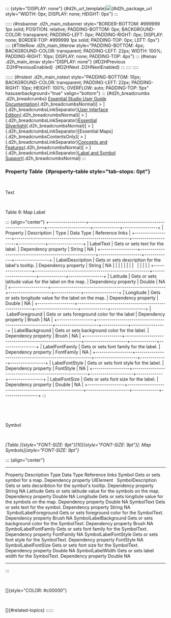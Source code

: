 ::: {style="DISPLAY: none"}
[](ms-xhelp:///?Id=d2h_url_template){#d2h_url_template}![](!package_url!){#d2h_package_url style="WIDTH: 0px; DISPLAY: none; HEIGHT: 0px"}
:::

::::: {#nsbanner .d2h_main_nsbanner style="BORDER-BOTTOM: #999999 1px solid; POSITION: relative; PADDING-BOTTOM: 0px; BACKGROUND-COLOR: transparent; PADDING-LEFT: 0px; PADDING-RIGHT: 0px; DISPLAY: none; BORDER-TOP: #999999 1px solid; PADDING-TOP: 0px; LEFT: 0px"}
:::: {#TitleRow .d2h_main_titlerow style="PADDING-BOTTOM: 4px; BACKGROUND-COLOR: transparent; PADDING-LEFT: 22px; WIDTH: 100%; PADDING-RIGHT: 10px; DISPLAY: none; PADDING-TOP: 4px"}
::: {#ienav .d2h_main_ienav style="DISPLAY: none"}
[](ms-xhelp:///?Id=69d61857-6385-4f0b-9260-9814af629591){#D2HPrevious .D2HPreviousEnabled}  [](ms-xhelp:///?Id=77a1b29c-fb3a-4b56-aab8-8ac59168dd14){#D2HNext .D2HNextEnabled}
:::
::::
:::::

:::::: {#nstext .d2h_main_nstext style="PADDING-BOTTOM: 10px; BACKGROUND-COLOR: transparent; PADDING-LEFT: 22px; PADDING-RIGHT: 10px; HEIGHT: 100%; OVERFLOW: auto; PADDING-TOP: 5px" hasuserbackground="true" valign="bottom"}
::: {#d2h_breadcrumbs .d2h_breadcrumbs}
[Essential Studio User Guide Documentation](ms-xhelp:///?Id=12457748-09e3-4d74-a240-8e049cedf030){.d2h_breadcrumbsNormal}[ \> ]{.d2h_breadcrumbsLinkSeparator}[User Interface Edition](ms-xhelp:///?Id=c29296b7-531c-413b-a0ec-488ca1f7f669){.d2h_breadcrumbsNormal}[ \> ]{.d2h_breadcrumbsLinkSeparator}[Essential Silverlight](ms-xhelp:///?Id=66221bd1-ba2e-43c2-94a7-618f50e01d24){.d2h_breadcrumbsNormal}[ \> ]{.d2h_breadcrumbsLinkSeparator}[Essential Maps]{.d2h_breadcrumbsContentsOnly}[ \> ]{.d2h_breadcrumbsLinkSeparator}[Concepts and Features](ms-xhelp:///?Id=ab523ca4-cfb2-4736-9bef-ec20b3268450){.d2h_breadcrumbsNormal}[ \> ]{.d2h_breadcrumbsLinkSeparator}[Label and Symbol Support](ms-xhelp:///?Id=69d61857-6385-4f0b-9260-9814af629591){.d2h_breadcrumbsNormal}
:::

### Property Table  {#property-table style="tab-stops: 0pt"}

 

Text

 

Table 9: Map Label

::: {align="center"}
+------------------+--------------------------------------------------------+---------------------+-------------+-----------------+
| Property         | Description                                            | Type                | Data Type   | Reference links |
+------------------+--------------------------------------------------------+---------------------+-------------+-----------------+
| LabelText        | Gets or sets text for the label.                       | Dependency property | String      | NA              |
+------------------+--------------------------------------------------------+---------------------+-------------+-----------------+
| LabelDescription | Gets or sets description for the label's tooltip.      | Dependency property | String      | NA              |
|                  |                                                        |                     |             |                 |
|                  |                                                        |                     |             |                 |
+------------------+--------------------------------------------------------+---------------------+-------------+-----------------+
| Latitude         | Gets or sets latitude value for the label on the map.  | Dependency property | Double      | NA              |
+------------------+--------------------------------------------------------+---------------------+-------------+-----------------+
| Longitude        | Gets or sets longitude value for the label on the map. | Dependency property | Double      | NA              |
+------------------+--------------------------------------------------------+---------------------+-------------+-----------------+
|  LabelForeground | Gets or sets foreground color for the label            | Dependency property | Brush       | NA              |
+------------------+--------------------------------------------------------+---------------------+-------------+-----------------+
| LabelBackground  | Gets or sets background color for the label.           | Dependency property | Brush       | NA              |
+------------------+--------------------------------------------------------+---------------------+-------------+-----------------+
| LabelFontFamily  | Gets or sets font family for the label.                | Dependency property | FontFamily  | NA              |
+------------------+--------------------------------------------------------+---------------------+-------------+-----------------+
| LabelFontStyle   | Gets or sets font style for the label.                 | Dependency property | FontStyle   | NA              |
+------------------+--------------------------------------------------------+---------------------+-------------+-----------------+
| LabelFontSize    | Gets or sets font size for the label.                  | Dependency property | Double      | NA              |
+------------------+--------------------------------------------------------+---------------------+-------------+-----------------+
:::

 

 

Symbol

 

*[Table ]{style="FONT-SIZE: 9pt"}[10]{style="FONT-SIZE: 9pt"}[: Map Symbols]{style="FONT-SIZE: 9pt"}*

::: {align="center"}
  ------------------------ ---------------------------------------------------------- --------------------- ------------ -----------------
  Property                 Description                                                Type                  Data Type    Reference links
  Symbol                   Gets or sets symbol for a map.                             Dependency property   UIElement     
  SymbolDescription        Gets or sets decsribtion for the symbol's tooltip.         Dependency property   String       NA
  Latitude                 Gets or sets latitude value for the symbols on the map.    Dependency property   Double       NA
  Longitude                Gets or sets longitute value for the symbols on the map.   Dependency property   Double       NA
  SymbolText               Gets or sets text for the symbol.                          Dependency property   String       NA
   SymbolLabelForeground   Gets or sets foreground color for the SymbolText.          Dependency property   Brush        NA
  SymbolLabelBackground    Gets or sets background color for the SymbolText.          Dependency property   Brush        NA
  SymbolLabelFontFamily    Gets or sets font family for the SymbolText.               Dependency property   FontFamily   NA
  SymbolLabelFontStyle     Gets or sets font style for the SymbolText.                Dependency property   FontStyle    NA
  SymbolLabelFontSize      Gets or sets font size for the SymbolText.                 Dependency property   Double       NA
  SymbolLabelWidth         Gets or sets label width for the SymbolText.               Dependency property   Double       NA
  ------------------------ ---------------------------------------------------------- --------------------- ------------ -----------------
:::

 

[]{style="COLOR: #c00000"} 

 

[]{#related-topics}
::::::
